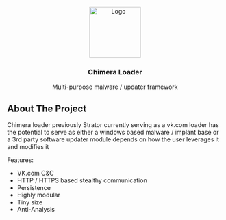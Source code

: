 <!-- PROJECT LOGO -->
<br />
<div align="center">
  <a href="https://upload.wikimedia.org/wikipedia/commons/b/b3/Chimera_Apulia_Louvre_K362.jpg">
    <img src="https://upload.wikimedia.org/wikipedia/commons/b/b3/Chimera_Apulia_Louvre_K362.jpg" alt="Logo" width="120" height="120">
  </a>

  <h3 align="center">Chimera Loader</h3>

  <p align="center">
     Multi-purpose malware / updater framework 
  </p>
</div>

<!-- ABOUT THE PROJECT -->
## About The Project

Chimera loader previously Strator currently serving as a vk.com loader has the potential to serve as either a windows based malware / implant base or a 3rd party software updater module depends on how the user leverages it and modifies it 

Features:

* VK.com C&C
* HTTP / HTTPS  based stealthy communication 
* Persistence
* Highly modular
* Tiny size 
* Anti-Analysis


